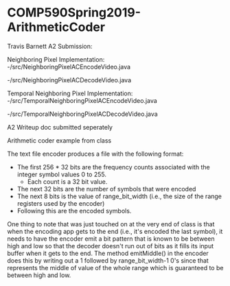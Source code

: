 # COMP590Spring2019-ArithmeticCoder

Travis Barnett A2 Submission:

Neighboring Pixel Implementation:
-/src/NeighboringPixelACEncodeVideo.java

-/src/NeighboringPixelACDecodeVideo.java

Temporal Neighboring Pixel Implementation:
-/src/TemporalNeighboringPixelACEncodeVideo.java

-/src/TemporalNeighboringPixelACDecodeVideo.java


A2 Writeup doc submitted seperately


Arithmetic coder example from class

The text file encoder produces a file with the following format:

* The first 256 * 32 bits are the frequency counts associated with the integer symbol values 0 to 255. 
  * Each count is a 32 bit value.
* The next 32 bits are the number of symbols that were encoded
* The next 8 bits is the value of range\_bit\_width (i.e., the size of the range registers used by the encoder)
* Following this are the encoded symbols.

One thing to note that was just touched on at the very end of class is that when the encoding app gets to the end (i.e.,
it's encoded the last symbol), it needs to have the encoder emit a bit pattern that is known to be between high and low
so that the decoder doesn't run out of bits as it fills its input buffer when it gets to the end. The method emitMiddle() in
the encoder does this by writing out a 1 followed by range_bit_width-1 0's since that represents the middle of value of the whole range which is guaranteed to be between high and low.

